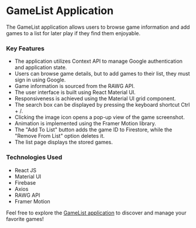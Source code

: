 # GameList Application

The GameList application allows users to browse game information and add games to a list for later play if they find them enjoyable.

### Key Features

- The application utilizes Context API to manage Google authentication and application state.
- Users can browse game details, but to add games to their list, they must sign in using Google.
- Game information is sourced from the RAWG API.
- The user interface is built using React Material UI.
- Responsiveness is achieved using the Material UI grid component.
- The search box can be displayed by pressing the keyboard shortcut Ctrl + /.
- Clicking the image icon opens a pop-up view of the game screenshot.
- Animation is implemented using the Framer Motion library.
- The "Add To List" button adds the game ID to Firestore, while the "Remove From List" option deletes it.
- The list page displays the stored games.

### Technologies Used

- React JS
- Material UI
- Firebase
- Axios
- RAWG API
- Framer Motion

Feel free to explore the [GameList application](https://gamelist.russeldsouza.dev/) to discover and manage your favorite games!

